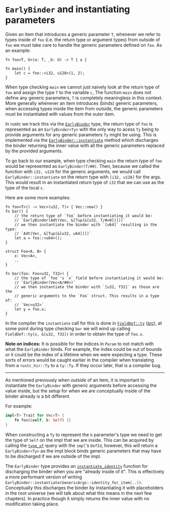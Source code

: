 # `EarlyBinder` and instantiating parameters

Given an item that introduces a generic parameter `T`, whenever we refer to types inside of `foo` (i.e. the return type or argument types) from outside of `foo` we must take care to handle the generic parameters defined on `foo`. As an example:

```rust,ignore
fn foo<T, U>(a: T, _b: U) -> T { a }

fn main() {
    let c = foo::<i32, u128>(1, 2);
}
```

When type checking `main` we cannot just naively look at the return type of `foo` and assign the type `T` to the variable `c`, The function `main` does not define any generic parameters, `T` is completely meaningless in this context. More generally whenever an item introduces (binds) generic parameters, when accessing types inside the item from outside, the generic parameters must be instantiated with values from the outer item.

In rustc we track this via the [`EarlyBinder`] type, the return type of `foo` is represented as an `EarlyBinder<Ty>` with the only way to acess `Ty` being to provide arguments for any generic parameters `Ty` might be using. This is implemented via the [`EarlyBinder::instantiate`] method which discharges the binder returning the inner value with all the generic parameters replaced by the provided arguments.

To go back to our example, when type checking `main` the return type of `foo` would be represented as `EarlyBinder(T/#0)`. Then, because we called the function with `i32, u128` for the generic arguments, we would call `EarlyBinder::instantiate` on the return type with `[i32, u128]` for the args. This would result in an instantiated return type of `i32` that we can use as the type of the local `c`.

Here are some more examples:

```rust,ignore
fn foo<T>() -> Vec<(u32, T)> { Vec::new() }
fn bar() {
    // the return type of `foo` before instantiating it would be:
    // `EarlyBinder(Adt(Vec, &[Tup(&[u32, T/#=0])]))`
    // we then instantiate the binder with `[u64]` resulting in the type:
    // `Adt(Vec, &[Tup(&[u32, u64])])`
    let a = foo::<u64>();
}
```

```rust,ignore
struct Foo<A, B> {
    x: Vec<A>,
    ..
}

fn bar(foo: Foo<u32, f32>) { 
    // the type of `foo`'s `x` field before instantiating it would be:
    // `EarlyBinder(Vec<A/#0>)`
    // we then instantiate the binder with `[u32, f32]` as those are the
    // generic arguments to the `Foo` struct. This results in a type of:
    // `Vec<u32>`
    let y = foo.x;
}
```

In the compiler the `instantiate` call for this is done in [`FieldDef::ty`] ([src][field_def_ty_src]), at some point during type checking `bar` we will wind up calling `FieldDef::ty(x, &[u32, f32])` in order to obtain the type of `foo.x`.

**Note on indices:** It is possible for the indices in `Param` to not match with what the `EarlyBinder` binds. For
example, the index could be out of bounds or it could be the index of a lifetime when we were expecting a type.
These sorts of errors would be caught earlier in the compiler when translating from a `rustc_hir::Ty` to a `ty::Ty`.
If they occur later, that is a compiler bug.

[`FieldDef::ty`]: https://doc.rust-lang.org/nightly/nightly-rustc/rustc_middle/ty/struct.FieldDef.html#method.ty
[field_def_ty_src]: https://github.com/rust-lang/rust/blob/44d679b9021f03a79133021b94e6d23e9b55b3ab/compiler/rustc_middle/src/ty/mod.rs#L1421-L1426
[`EarlyBinder`]: https://doc.rust-lang.org/nightly/nightly-rustc/rustc_middle/ty/struct.EarlyBinder.html
[`EarlyBinder::instantiate`]: https://doc.rust-lang.org/nightly/nightly-rustc/rustc_middle/ty/struct.EarlyBinder.html#method.instantiate

---

As mentioned previously when _outside_ of an item, it is important to instantiate the `EarlyBinder` with generic arguments before accessing the value inside, but the setup for when we are conceptually inside of the binder already is a bit different.

For example:
```rust
impl<T> Trait for Vec<T> {
    fn foo(&self, b: Self) {}
}
```

When constructing a `Ty` to represent the `b` parameter's type we need to get the type of `Self` on the impl that we are inside. This can be acquired by calling the [`type_of`] query with the `impl`'s `DefId`, however, this will return a `EarlyBinder<Ty>` as the impl block binds generic parameters that may have to be discharged if we are outside of the impl.

The `EarlyBinder` type provides an [`instantiate_identity`] function for discharging the binder when you are "already inside of it". This is effectively a more performant version of writing `EarlyBinder::instantiate(GenericArgs::identity_for_item(..))`. Conceptually this discharges the binder by instantiating it with placeholders in the root universe (we will talk about what this means in the next few chapters). In practice though it simply returns the inner value with no modification taking place.

[`type_of`]: https://doc.rust-lang.org/nightly/nightly-rustc/rustc_middle/ty/context/struct.TyCtxt.html#method.type_of
[`instantiate_identity`]: https://doc.rust-lang.org/nightly/nightly-rustc/rustc_middle/ty/struct.EarlyBinder.html#method.instantiate_identity
